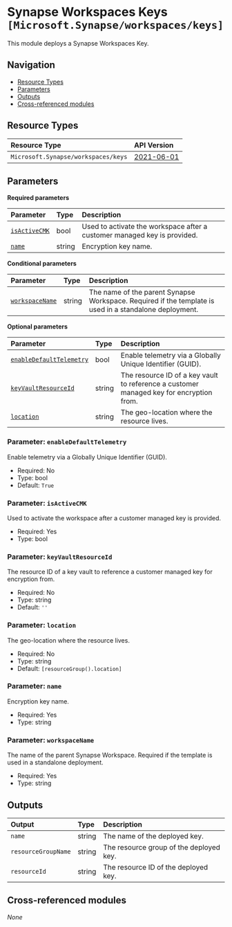 # Synapse Workspaces Keys `[Microsoft.Synapse/workspaces/keys]`

This module deploys a Synapse Workspaces Key.

## Navigation

- [Resource Types](#Resource-Types)
- [Parameters](#Parameters)
- [Outputs](#Outputs)
- [Cross-referenced modules](#Cross-referenced-modules)

## Resource Types

| Resource Type | API Version |
| :-- | :-- |
| `Microsoft.Synapse/workspaces/keys` | [2021-06-01](https://learn.microsoft.com/en-us/azure/templates/Microsoft.Synapse/2021-06-01/workspaces/keys) |

## Parameters

**Required parameters**

| Parameter | Type | Description |
| :-- | :-- | :-- |
| [`isActiveCMK`](#parameter-isactivecmk) | bool | Used to activate the workspace after a customer managed key is provided. |
| [`name`](#parameter-name) | string | Encryption key name. |

**Conditional parameters**

| Parameter | Type | Description |
| :-- | :-- | :-- |
| [`workspaceName`](#parameter-workspacename) | string | The name of the parent Synapse Workspace. Required if the template is used in a standalone deployment. |

**Optional parameters**

| Parameter | Type | Description |
| :-- | :-- | :-- |
| [`enableDefaultTelemetry`](#parameter-enabledefaulttelemetry) | bool | Enable telemetry via a Globally Unique Identifier (GUID). |
| [`keyVaultResourceId`](#parameter-keyvaultresourceid) | string | The resource ID of a key vault to reference a customer managed key for encryption from. |
| [`location`](#parameter-location) | string | The geo-location where the resource lives. |

### Parameter: `enableDefaultTelemetry`

Enable telemetry via a Globally Unique Identifier (GUID).
- Required: No
- Type: bool
- Default: `True`

### Parameter: `isActiveCMK`

Used to activate the workspace after a customer managed key is provided.
- Required: Yes
- Type: bool

### Parameter: `keyVaultResourceId`

The resource ID of a key vault to reference a customer managed key for encryption from.
- Required: No
- Type: string
- Default: `''`

### Parameter: `location`

The geo-location where the resource lives.
- Required: No
- Type: string
- Default: `[resourceGroup().location]`

### Parameter: `name`

Encryption key name.
- Required: Yes
- Type: string

### Parameter: `workspaceName`

The name of the parent Synapse Workspace. Required if the template is used in a standalone deployment.
- Required: Yes
- Type: string


## Outputs

| Output | Type | Description |
| :-- | :-- | :-- |
| `name` | string | The name of the deployed key. |
| `resourceGroupName` | string | The resource group of the deployed key. |
| `resourceId` | string | The resource ID of the deployed key. |

## Cross-referenced modules

_None_
